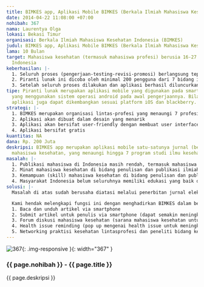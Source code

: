 ```yaml
---
title: BIMKES app, Aplikasi Mobile BIMKES (Berkala Ilmiah Mahasiswa Kesehatan Indonesia)
date: 2014-04-22 11:08:00 +07:00
nohibah: 367
nama: Laurentya Olga
lokasi: Bekasi Timur
organisasi: Berkala Ilmiah Mahasiswa Kesehatan Indonesia (BIMKES)
judul: BIMKES app, Aplikasi Mobile BIMKES (Berkala Ilmiah Mahasiswa Kesehatan Indonesia)
lama: 10 Bulan
target: Mahasiswa kesehatan (termasuk mahasiswa profesi) berusia 16-27 tahun di seluruh
  Indonesia
keberhasilan: |-
  1. Seluruh proses (pengerjaan-testing-revisi-promosi) berlangsung tepat waktu
  2. Piranti lunak ini dicoba oleh minimal 200 pengguna dari 7 bidang ilmu kesehatan saat proses testing
  3. Setelah seluruh proses dilakukan dan aplikasi berhasil diluncurkan, dalam waktu 3 bulan piranti lunak ini digunakan oleh minimal 2000 orang
tipe: Piranti lunak merupakan aplikasi mobile yang digunakan pada smartphone dan tablet
  yang menggunakan sistem operasi android pada awal pengerjaannya. Bila dibutuhkan,
  aplikasi juga dapat dikembangkan sesuai platform iOS dan blackberry.
strategi: |-
  1. BIMKES merupakan organisasi lintas-profesi yang menaungi 7 profesi kesehatan. Secara offline, aplikasi ini akan dipromosikan melalui roadshow ke kampus 7 profesi kesehatan di Indonesia. DIKTI juga akan mendukung sepenuhnya proses promosi aplikasi ini, sehingga mempermudah proses birokrasi terkait. Secara online, aplikasi ini akan dipromosikan melalui media sosial, forum online terkait mahasiswa kesehatan, forum organisasi mahasiswa, milis mahasiswa kesehatan, serta melalui website DIKTI dan website seluruh kampus terkait.
  2. Aplikasi akan dibuat dalam desain yang menarik
  3. Aplikasi akan bersifat user-friendly dengan membuat user interface dan user experience aplikasi yang baik
  4. Aplikasi bersifat gratis
kuantitas: NA
dana: Rp. 200 Juta
deskripsi: BIMKES app merupakan aplikasi mobile satu-satunya jurnal (berkala) ilmiah
  mahasiswa kesehatan, yang menaungi hingga 7 program studi ilmu kesehatan (www.bimkes.org)
masalah: |-
  1. Publikasi mahasiswa di Indonesia masih rendah, termasuk mahasiswa kesehatan
  2. Minat mahasiswa kesehatan di bidang penulisan dan publikasi ilmiah masih rendah
  3. Kemampuan (skill) mahasiswa kesehatan di bidang penulisan dan publikasi ilmiah masih rendah
  4. Masyarakat Indonesia belum seluruhnya memiliki edukasi yang baik di bidang kesehatan
solusi: |-
  Masalah di atas sudah berusaha diatasi melalui penerbitan jurnal elektronik BIMKES (www.bimkes.org). BIMKES merupakan wadah publikasi sekaligus sumber ilmu pengetahuan bagi mahasiswa kesehatan.

  Kami hendak melengkapi fungsi ini dengan menghadirkan BIMKES dalam bentuk aplikasi mobile agar BIMKES dapat lebih dijangkau oleh seluruh mahasiswa kesehatan dan masyarakat secara umum. Fitur:
  1. Baca dan unduh artikel via smartphone
  2. Submit artikel untuk penulis via smartphone (dapat semakin meningkatkan minat mahasiswa di bidang publikasi ilmiah)
  3. Forum diskusi mahasiswa kesehatan (sarana mahasiswa kesehatan untuk berdiskusi, sharing ilmu, dan berbagi cerita/pengalaman)
  4. Health issue reminding (pop up mengenai health issue untuk meningkatkan concern di bidang kesehatan)
  5. Networking praktisi kesehatan lintasprofesi dan peneliti bidang kesehatan (para praktisi dan peneliti di bidang kesehatan membuat akun dan berbagi interest untuk membangun hubungan kerjasama lintas-profesi kesehatan)
---
```


![367](/static/img/hibahcms/367.png){: .img-responsive }{: width="367" }

### {{ page.nohibah }} - {{ page.title }}

{{ page.deskripsi }}
